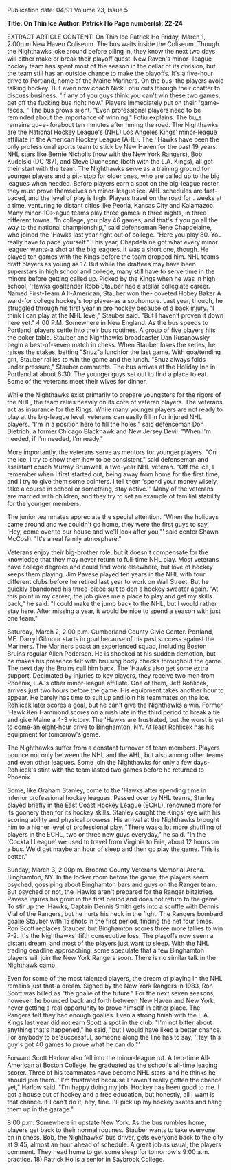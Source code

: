 Publication date: 04/91
Volume 23, Issue 5

**Title: On Thin Ice**
**Author: Patrick Ho**
**Page number(s): 22-24**

EXTRACT ARTICLE CONTENT:
On Thin Ice 
Patrick Ho 
Friday, March 1, 2:00p.m New Haven 
Coliseum. 
The bus waits inside the Coliseum. 
Though the Nighthawks joke around 
before piling in, they know the next two 
days will either make or break their 
playoff quest. New Raven's minor-
league hockey team has spent most of 
the season in the cellar of its division, 
but the team still has an outside chance 
to make the playoffs. It's a five-hour 
drive to Portland, home of the Maine 
Mariners. On the bus, the players avoid 
talking hockey. But even now coach 
Nick Fotiu cuts through their chatter to 
discuss business. "If any of you guys 
think you can't win these two games, 
get off the fucking bus right now." 
Players immediately put on their 
"game-faces. " The bus grows silent. "Even professional 
players need to be reminded 
about the importance of winning," Fotiu explains. The 
bu_s remains qu~e~forabout ten mmutes after hmmg the road. 
The Nighthawks are the National 
Hockey League's (NHL) Los Angeles 
Kings' minor-league affiliate in the 
American Hockey League (AHL). The 
' Hawks have been the only professional 
sports team to stick by New Haven for 
the past 19 years. NHL stars like Bernie 
Nicholls (now with the New York 
Rangers), Bob Kudelski (DC '87), and 
Steve Duchesne (both with the L.A. 
Kings), all got their start with the team. 
The Nighthawks serve as a training 
ground for younger players and a pit-
stop for older ones, who are called up to 
the big leagues when needed. 
Before players earn a spot on the 
big-league roster, they must prove 
themselves on minor-league ice. AHL 
schedules are fast-paced, and the level 
of play is high. Players travel on the 
road for . weeks at a time, venturing to 
distant cities like Peoria, Kansas City 
and Kalamazoo. Many minor-1C:~ague 
teams play three games in three nights, 
in three different towns. "In college, 
you play 46 games, and that's if you go 
all the 
way 
to 
the 
national 
championship," said defenseman Rene 
Chapdelaine, who joined the 'Hawks 
last year right out of college. "Here you 
play 80. You really have to pace 
yourself." This year, Chapdelaine got 
what every minor leaguer wants-a 
shot at the big leagues. It was a short 
one, though. He played ten games with 
the Kings before the team dropped him. 
NHL teams draft players as young 
as 17. But while the draftees may have 
been superstars in high school and 
college, many still have to serve time in 
the minors before getting called up. 
Picked by the Kings when he was in 
high school, 'Hawks goaltender Robb 
Stauber had a stellar collegiate career. 
Named First-Team A ll-American, 
Stauber won the- coveted Hobey Baker 
A ward-for college hockey's top 
player-as a sophomore. Last year, 
though, he struggled through his first 
year in pro hockey because of a back 
injury. "I think I can play at the NHL 
level," Stauber said. "But I haven't 
proven it down here yet." 
4:00 P.M. Somewhere in New 
England. 
As the bus speeds to Portland, 
players settle into their bus 
routines. 
A group of five 
players hits the poker table. 
Stauber and Nighthawks broadcaster 
Dan Rusanowsky begin a best-of-seven 
match in chess. When Stauber loses the 
series, he raises the stakes, betting 
"Snuz"a lunchfor the last game. With 
goa/tending grit, Stauber rallies to win 
the game and the lunch. "Snuz always 
folds under pressure," Stauber 
comments. The bus arrives at the 
Holiday Inn in Portland at about 6:30. 
The younger guys set out to find a place 
to eat. Some of the veterans meet their 
wives for dinner. 


While the Nighthawks exist 
primarily to prepare youngsters for the 
rigors of the NHL, the team relies 
heavily on its core of veteran players. 
The veterans act as insurance for the 
Kings. While many younger players are 
not ready to play at the big-league 
level, veterans can easily fill in for 
injured NHL players. "I'm in a position 
here to fill the holes," said defenseman 
Don Dietrich, a former Chicago 
Blackhawk and New Jersey Devil. 
"When I'm needed, if I'm needed, I'm 
ready." 

More importantly, the veterans 
serve as mentors for younger players. 
"On the ice, I try to show them how to 
be consistent," said defenseman and 
assistant coach Murray Brumwell, a 
two-year NHL veteran. "Off the ice, I 
remember when I first started out, being 
away from home for the first time, and I 
try to give them some pointers. I tell 
them 'spend your money wisely, take a 
course in school or something, stay 
active.'" Many of the veterans are 
married with children, and they try to 
set an example of familial stability for 
the younger members. 

The junior teammates appreciate 
the special attention. "When the 
holidays came around and we couldn't 
go home, they were the first guys to 
say, 'Hey, come over to our house and 
we'll look after you,"' said center 
Shawn McCosh. "It's a real family 
atmosphere." 

Veterans enjoy their big-brother 
role, but it doesn't compensate for the 
knowledge that they may never return 
to full-time NHL play. Most veterans 
have college degrees and could find 
work elsewhere, but love of hockey 
keeps them playing. Jim Pavese played 
ten years in the NHL with four different 
clubs before he retired last year to work 
on Wall Street. But he quickly 
abandoned his three-piece suit to don a 
hockey sweater again. "At this point in 
my career, the job gives me a place to 
play and get my skills back," he said. "I 
could make the jump back to the NHL, 
but I would rather stay here. After 
missing a year, it would be nice to 
spend a season with just one team." 

Saturday, March 2, 
2:00 p.m. 
Cumberland County Civic Center. 
Portland, ME. 
Darryl Gilmour starts in goal 
because of his past success against the 
Mariners. The Mariners boast an 
experienced squad, including Boston 
Bruins regular Allen Pedersen. He is 
shocked at his sudden demotion, but he 
makes his presence felt with bruising 
body checks throughout the game. The 
next day the Bruins call him back. 
The 'Hawks also get some extra 
support. Decimated by injuries to key 
players, they receive two men from 
Phoenix, L.A.'s other minor-league 
affiliate. One of them, Jeff Rohlicek, 
arrives just two hours before the game. 
His equipment takes another hour to 
appear. He barely has time to suit up 
and join his teammates on the ice. 
Rohlicek later scores a goal, but he 
can't give the Nighthawks a win. 
Former 'Hawk Ken Hammond scores 
on a rush late in the third period to 
break a tie and give Maine a 4-3 
victory. The 'Hawks are frustrated, but 
the worst is yet to come-an eight-hour 
drive to Binghamton, NY. At least 
Rohlicek has his equipment for 
tomorrow's game. 

The Nighthawks suffer from a 
constant turnover of team members. 
Players bounce not only between the 
NHL and the AHL, but also among other 
teams and even other leagues. Some 
join the Nighthawks for only a few 
days-Rohlicek's stint with the team 
lasted two games before he returned to 
Phoenix. 

Some, like Graham Stanley, come 
to the 'Hawks after spending time in 
inferior professional hockey leagues. 
Passed over by NHL teams, Stanley 
played briefly in the East Coast Hockey 
League (ECHL), renowned more for its 
goonery than for its hockey skills. 
Stanley caught the Kings' eye with his 
scoring ability and physical prowess. 
His arrival at the Nighthawks brought 
him to a higher level of professional 
play. "There was·a lot more shuffling of 
players in the ECHL, two or three new 
guys everyday," he said. "In the 
'Cocktail League' we used to travel 
from Virginia to Erie, about 12 hours 
on a bus. We'd get maybe an hour of 
sleep and then go play the game. This is 
better." 

Sunday, March 3, 2:00p.m. Broome 
County Veterans Memorial Arena. 
Binghamton, NY. 
In the locker room before the 
game, the players seem psyched, 
gossiping about Binghamton bars and 
guys on the Ranger team. But psyched 
or not, the 'Hawks aren't prepared for 
the Ranger blitzkrieg. Pavese injures 
his groin in the first period and does 
not return to the game. To stir up the 
'Hawks, Captain Dennis Smith gets into 
a scuffle with Dennis Vial of the 
Rangers, but he hurts his neck in the 
fight. The Rangers bombard goalie 
Stauber with 15 shots in the first 
period, finding the net four times. Ron 
Scott replaces Stauber, but Binghamton 
scores three more tallies to win 7-2. It's 
the Nighthawks' fifth consecutive loss. 
The playoffs now seem a distant dream, 
and most of the players just want to 
sleep. With the NHL trading deadline 
approaching, some speculate that a few 
Binghamton players will join the New 
York Rangers soon. There is no similar 
talk in the Nighthawk camp. 

Even for some of the most talented 
players, the dream of playing in the NHL 
remains just that-a dream. Signed by 
the New York Rangers in 1983, Ron 
Scott was billed as "the goalie of the 
future." For the next seven seasons, 
however, he bounced back and forth 
between New Haven and New York, 
never getting a real opportunity to 
prove himself in either place. The 
Rangers felt they had enough goalies. 
Even a strong finish with the L.A. 
Kings last year did not earn Scott a spot 
in the club. "I'm not bitter about 
anything that's happened," he said, "but 
I would have liked a better chance. For 
anybody to be'successful, someone 
along the line has to say, 'Hey, this 
guy's got 40 games to prove what he 
can do."' 

Forward Scott Harlow also fell into 
the minor-league rut. A two-time All-
American at Boston College, he 
graduated as the school's all-time 
leading scorer. Three of his teammates 
have become NHL stars, and he thinks 
he should join them. ''I'm frustrated 
because I haven't really gotten the 
chance yet," Harlow said. "I'm happy 
doing my job. Hockey has been good to 
me. I got a house out of hockey and a 
free education, but honestly, all I want 
is that chance. If I can't do it, hey, fine. 
I'll pick up my hockey skates and hang 
them up in the garage." 

8:00 p.m. Somewhere in upstate New 
York. 
As the bus rumbles home, players 
get back to their normal routines. 
Stauber wants to take everyone on in 
chess. Bob, the Nighthawks' bus driver, 
gets everyone back to the city at 9:45, 
almost an hour ahead of schedule. A 
great job as usual, the players 
comment. They head home to get some 
sleep for tomorrow's 9:00 a.m. 
practice. 
18) 
Patrick Ho is a senior in Saybrook 
College.